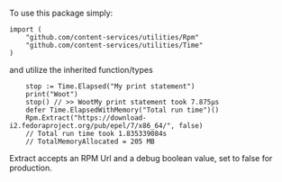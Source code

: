 To use this package simply: 

```
import (
	"github.com/content-services/utilities/Rpm"
	"github.com/content-services/utilities/Time"
)
```

and utilize the inherited function/types

```
 	stop := Time.Elapsed("My print statement")
	print("Woot")
	stop() // >> WootMy print statement took 7.875µs
	defer Time.ElapsedWithMemory("Total run time")()
	Rpm.Extract("https://download-i2.fedoraproject.org/pub/epel/7/x86_64/", false)
	// Total run time took 1.835339084s
	// TotalMemoryAllocated = 205 MB
```

Extract accepts an RPM Url and a debug boolean value, set to false for production.